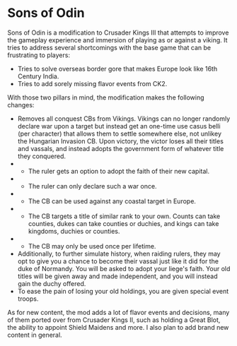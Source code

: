 Sons of Odin
============

Sons of Odin is a modification to Crusader Kings III that attempts to improve the gameplay experience
and immersion of playing as or against a viking. It tries to address several shortcomings with the 
base game that can be frustrating to players:

 * Tries to solve overseas border gore that makes Europe look like 16th Century India.
 * Tries to add sorely missing flavor events from CK2.

With those two pillars in mind, the modification makes the following changes:

 * Removes all conquest CBs from Vikings. Vikings can no longer randomly declare war upon a target but
   instead get an one-time use casus belli (per character) that allows them to settle somewhere else, not
   unlikey the Hungarian Invasion CB. Upon victory, the victor loses all their titles and vassals, and
   instead adopts the government form of whatever title they conquered.
 * * The ruler gets an option to adopt the faith of their new capital.
 * * The ruler can only declare such a war once.
 * * The CB can be used against any coastal target in Europe.
 * * The CB targets a title of similar rank to your own. Counts can take counties, dukes can take counties
     or duchies, and kings can take kingdoms, duchies or counties.
 * * The CB may only be used once per lifetime.
 * Additionally, to further simulate history, when raiding rulers, they may opt to give you a chance to 
   become their vassal just like it did for the duke of Normandy. You will be asked to adopt your liege's
   faith. Your old titles will be given away and made independent, and you will instead gain the duchy
   offered.
 * To ease the pain of losing your old holdings, you are given special event troops.

As for new content, the mod adds a lot of flavor events and decisions, many of them ported over from 
Crusader Kings II, such as holding a Great Blot, the ability to appoint Shield Maidens and more. I also
plan to add brand new content in general.